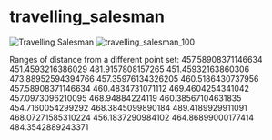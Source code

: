 # travelling_salesman

![Travelling Salesman](https://github.com/user-attachments/assets/45dc0440-2db6-43be-96f8-837c808a2652)
![travelling_salesman_100](https://github.com/user-attachments/assets/fbaa77b1-2ec6-4c8e-ab5e-8247959c2c59)

Ranges of distance from a different point set:
457.58908371146634
451.4593216386029
481.9157808157265
451.45932163860306
473.88952594394766
457.35976134326205
460.5186430737956
457.58908371146634
460.4834731071112
469.4604254341042
457.0973096210095
468.94884224119
460.38567104631835
454.7160054299292
468.3845099890184
489.4189929911091
468.07271585310224
456.1837290984102
464.86899000177414
484.3542889243371
